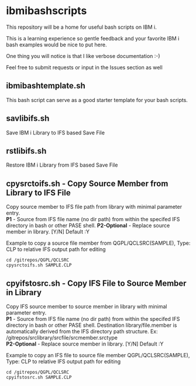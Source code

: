 # ibmibashscripts
This repository will be a home for useful bash scripts on IBM i.

This is a learning experience so gentle feedback and your favorite IBM i bash examples would be nice to put here.

One thing you will notice is that I like verbose documentation :-)

Feel free to submit requests or input in the Issues section as well

## ibmibashtemplate.sh
This bash script can serve as a good starter template for your bash scripts. 

## savlibifs.sh
Save IBM i Library to IFS based Save File

## rstlibifs.sh
Restore IBM i Library from IFS based Save File

## cpysrctoifs.sh - Copy Source Member from Library to IFS File
Copy source member to IFS file path from library with minimal parameter entry.  
**P1** - Source from IFS file name (no dir path) from within the specifed IFS directory in bash or other PASE shell.
**P2-Optional** - Replace source member in library. [Y/N] Default :Y

Example to copy a source file member from QGPL/QCLSRC(SAMPLE), Type: CLP to relative IFS output path for editing

```
cd /gitrepos/QGPL/QCLSRC
cpysrctoifs.sh SAMPLE.CLP
```

## cpyifstosrc.sh - Copy IFS File to Source Member in Library
Copy IFS source member to source member in library with minimal parameter entry.  
**P1** - Source from IFS file name (no dir path) from within the specifed IFS directory in bash or other PASE shell. Destination library/file.member is automatically derived from the IFS directory path structure.  Ex: /gitrepos/srclibrary/srcfile/srcmember.srctype  
**P2-Optional** - Replace source member in library. [Y/N] Default :Y

Example to copy an IFS file to source file member QGPL/QCLSRC(SAMPLE), Type: CLP to relative IFS output path for editing

```
cd /gitrepos/QGPL/QCLSRC
cpyifstosrc.sh SAMPLE.CLP
```
